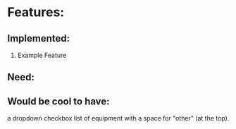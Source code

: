 # Features:

## Implemented:
1. Example Feature

## Need:

## Would be cool to have:
a dropdown checkbox list of equipment with a space for "other" (at the top).
